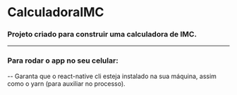 # CalculadoraIMC

### Projeto criado para construir uma calculadora de IMC.

---

### Para rodar o app no seu celular:
  -- Garanta que o react-native cli esteja instalado na sua máquina, assim como o yarn (para auxiliar no processo).
